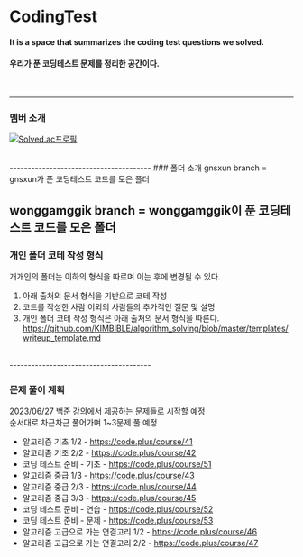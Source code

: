 # CodingTest

#### It is a space that summarizes the coding test questions we solved.
#### 우리가 푼 코딩테스트 문제를 정리한 공간이다.
<br>

---------------------------------------
### 멤버 소개
[![Solved.ac프로필](http://mazassumnida.wtf/api/v2/generate_badge?boj=wonggamggik)](https://solved.ac/wonggamggik)

<br>
---------------------------------------
### 폴더 소개
gnsxun branch = gnsxun가 푼 코딩테스트 코드를 모은 폴더

wonggamggik branch = wonggamggik이 푼 코딩테스트 코드를 모은 폴더
<br>
---------------------------------------

### 개인 폴더 코테 작성 형식
개개인의 폴더는 이하의 형식을 따르며 이는 후에 변경될 수 있다.
1. 아래 출처의 문서 형식을 기반으로 코테 작성
2. 코드를 작성한 사람 이외의 사람들의 추가적인 질문 및 설명
3. 개인 폴더 코테 작성 형식은 아래 출처의 문서 형식을 따른다.
    https://github.com/KIMBIBLE/algorithm_solving/blob/master/templates/writeup_template.md
<br>
---------------------------------------

### 문제 풀이 계획
2023/06/27 백준 강의에서 제공하는 문제들로 시작할 예정   
순서대로 차근차근 풀어가며 1~3문제 풀 예정 
- 알고리즘 기초 1/2 - https://code.plus/course/41
- 알고리즘 기초 2/2 - https://code.plus/course/42
- 코딩 테스트 준비 - 기초 - https://code.plus/course/51
- 알고리즘 중급 1/3 - https://code.plus/course/43
- 알고리즘 중급 2/3 - https://code.plus/course/44
- 알고리즘 중급 3/3 - https://code.plus/course/45
- 코딩 테스트 준비 - 연습 - https://code.plus/course/52
- 코딩 테스트 준비 - 문제 - https://code.plus/course/53
- 알고리즘 고급으로 가는 연결고리 1/2 - https://code.plus/course/46
- 알고리즘 고급으로 가는 연결고리 2/2 - https://code.plus/course/47
